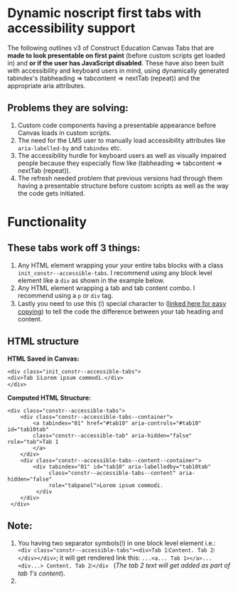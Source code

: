 # Dynamic noscript first tabs with accessibility support

The following outlines v3 of Construct Education Canvas Tabs that are **made to look presentable on first paint** (before custom scripts get loaded in) and **or if the user has JavaScript disabled**. These have also been built with accessibility and keyboard users in mind, using dynamically generated tabindex's (tabheading => tabcontent => nextTab (repeat)) and the appropriate aria attributes.

## Problems they are solving:

1.  Custom code components having a presentable appearance before Canvas loads in custom scripts.
2.  The need for the LMS user to manually load accessibility attributes like `aria-labelled-by` and `tabindex` etc.
3.  The accessibility hurdle for keyboard users as well as visually impaired people because they especially flow like (tabheading => tabcontent => nextTab (repeat)).
4.  The refresh needed problem that previous versions had through them having a presentable structure before custom scripts as well as the way the code gets initiated.

# Functionality

## These tabs work off 3 things:

1.  Any HTML element wrapping your your entire tabs blocks with a class `init_constr--accessible-tabs`. I recommend using any block level element like a `div` as shown in the example below.
2.  Any HTML element wrapping a tab and tab content combo. I recommend using a `p` or `div` tag.
3.  Lastly you need to use this (⁞) special character to ([linked here for easy copying](https://unicode-table.com/en/205E/)) to tell the code the difference between your tab heading and content.

## HTML structure

**HTML Saved in Canvas:**

    <div class="init_constr--accessible-tabs">
    <div>Tab 1⁞Lorem ipsum commodi.</div>
    </div>

**Computed HTML Structure:**

    <div class="constr--accessible-tabs">
        <div class="constr--accessible-tabs--container">
    	    <a tabindex="01" href="#tab10" aria-controls="#tab10" id="tab10tab"
    	    class="constr--accessible-tab" aria-hidden="false" role="tab">Tab 1
    	    </a>
        </div>
        <div class="constr--accessible-tabs--content--container">
    	    <div tabindex="01" id="tab10" aria-labelledby="tab10tab"
    		     class="constr--accessible-tabs--content" aria-hidden="false"
    		     role="tabpanel">Lorem ipsum commodi.
    	     </div
        </div>
     </div>

## Note:

1. You having two separator symbols(⁞) in one block level element i.e.: ` <div class="constr--accessible-tabs"><div>Tab 1⁞Content. Tab 2⁞</div></div>`; it will get rendered link this: `...<a... Tab 1></a>...<div...> Content. Tab 2⁞</div ` (_The tab 2 text will get added as part of tab 1's content_).
2.
